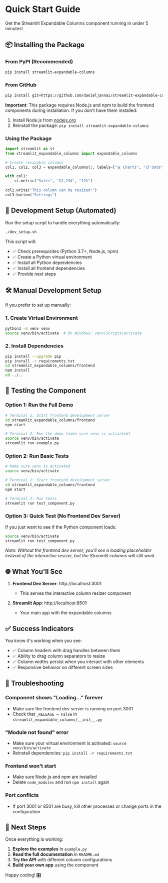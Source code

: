 # Quick Start Guide

Get the Streamlit Expandable Columns component running in under 5 minutes!

## 📦 Installing the Package

### From PyPI (Recommended)
```bash
pip install streamlit-expandable-columns
```

### From GitHub
```bash
pip install git+https://github.com/danieljannai/streamlit-expandable-columns.git
```

**Important**: This package requires Node.js and npm to build the frontend components during installation. If you don't have them installed:

1. Install Node.js from [nodejs.org](https://nodejs.org/)
2. Reinstall the package: `pip install streamlit-expandable-columns`

### Using the Package
```python
import streamlit as st
from streamlit_expandable_columns import expandable_columns

# Create resizable columns
col1, col2, col3 = expandable_columns(3, labels=["📊 Charts", "📋 Data", "⚙️ Settings"])

with col1:
    st.metric("Sales", "$1,234", "12%")
    
col2.write("This column can be resized!")
col3.button("Settings")
```

## 🚀 Development Setup (Automated)

Run the setup script to handle everything automatically:

```bash
./dev_setup.sh
```

This script will:
- ✅ Check prerequisites (Python 3.7+, Node.js, npm)
- ✅ Create a Python virtual environment
- ✅ Install all Python dependencies
- ✅ Install all frontend dependencies
- ✅ Provide next steps

## 🛠️ Manual Development Setup

If you prefer to set up manually:

### 1. Create Virtual Environment
```bash
python3 -m venv venv
source venv/bin/activate  # On Windows: venv\Scripts\activate
```

### 2. Install Dependencies
```bash
pip install --upgrade pip
pip install -r requirements.txt
cd streamlit_expandable_columns/frontend
npm install
cd ../..
```

## 🎯 Testing the Component

### Option 1: Run the Full Demo
```bash
# Terminal 1: Start frontend development server
cd streamlit_expandable_columns/frontend
npm start

# Terminal 2: Run the demo (make sure venv is activated)
source venv/bin/activate
streamlit run example.py
```

### Option 2: Run Basic Tests
```bash
# Make sure venv is activated
source venv/bin/activate

# Terminal 1: Start frontend development server
cd streamlit_expandable_columns/frontend
npm start

# Terminal 2: Run tests
streamlit run test_component.py
```

### Option 3: Quick Test (No Frontend Dev Server)
If you just want to see if the Python component loads:

```bash
source venv/bin/activate
streamlit run test_component.py
```

*Note: Without the frontend dev server, you'll see a loading placeholder instead of the interactive resizer, but the Streamlit columns will still work.*

## 🌐 What You'll See

1. **Frontend Dev Server**: http://localhost:3001
   - This serves the interactive column resizer component

2. **Streamlit App**: http://localhost:8501
   - Your main app with the expandable columns

## ✅ Success Indicators

You know it's working when you see:
- ✅ Column headers with drag handles between them
- ✅ Ability to drag column separators to resize
- ✅ Column widths persist when you interact with other elements
- ✅ Responsive behavior on different screen sizes

## 🐛 Troubleshooting

### Component shows "Loading..." forever
- Make sure the frontend dev server is running on port 3001
- Check that `_RELEASE = False` in `streamlit_expandable_columns/__init__.py`

### "Module not found" error
- Make sure your virtual environment is activated: `source venv/bin/activate`
- Reinstall dependencies: `pip install -r requirements.txt`

### Frontend won't start
- Make sure Node.js and npm are installed
- Delete `node_modules` and run `npm install` again

### Port conflicts
- If port 3001 or 8501 are busy, kill other processes or change ports in the configuration

## 🎊 Next Steps

Once everything is working:

1. **Explore the examples** in `example.py`
2. **Read the full documentation** in `README.md`
3. **Try the API** with different column configurations
4. **Build your own app** using the component

Happy coding! 🎛️